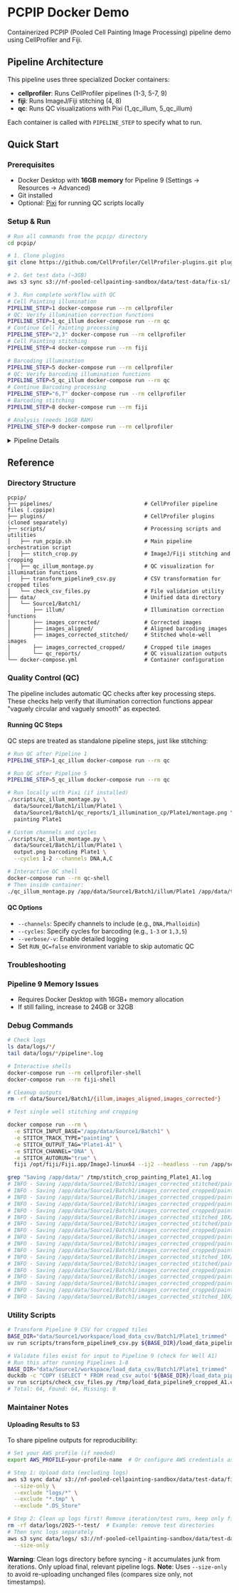 # PCPIP Docker Demo

Containerized PCPIP (Pooled Cell Painting Image Processing) pipeline demo using CellProfiler and Fiji.

## Pipeline Architecture

This pipeline uses three specialized Docker containers:
- **cellprofiler**: Runs CellProfiler pipelines (1-3, 5-7, 9)
- **fiji**: Runs ImageJ/Fiji stitching (4, 8)
- **qc**: Runs QC visualizations with Pixi (1_qc_illum, 5_qc_illum)

Each container is called with `PIPELINE_STEP` to specify what to run.

## Quick Start

### Prerequisites
- Docker Desktop with **16GB memory** for Pipeline 9 (Settings → Resources → Advanced)
- Git installed
- Optional: [Pixi](https://pixi.sh) for running QC scripts locally

### Setup & Run

```bash
# Run all commands from the pcpip/ directory
cd pcpip/

# 1. Clone plugins
git clone https://github.com/CellProfiler/CellProfiler-plugins.git plugins/

# 2. Get test data (~3GB)
aws s3 sync s3://nf-pooled-cellpainting-sandbox/data/test-data/fix-s1/ data/ --no-sign-request

# 3. Run complete workflow with QC
# Cell Painting illumination
PIPELINE_STEP=1 docker-compose run --rm cellprofiler
# QC: Verify illumination correction functions
PIPELINE_STEP=1_qc_illum docker-compose run --rm qc
# Continue Cell Painting processing
PIPELINE_STEP="2,3" docker-compose run --rm cellprofiler
# Cell Painting stitching
PIPELINE_STEP=4 docker-compose run --rm fiji

# Barcoding illumination
PIPELINE_STEP=5 docker-compose run --rm cellprofiler
# QC: Verify barcoding illumination functions
PIPELINE_STEP=5_qc_illum docker-compose run --rm qc
# Continue Barcoding processing
PIPELINE_STEP="6,7" docker-compose run --rm cellprofiler
# Barcoding stitching
PIPELINE_STEP=8 docker-compose run --rm fiji

# Analysis (needs 16GB RAM)
PIPELINE_STEP=9 docker-compose run --rm cellprofiler
```

<details>
<summary>Pipeline Details</summary>


```mermaid
flowchart TD
    %% Main pipelines with detailed descriptions
    subgraph "Cell Painting Track"
        PCP1["PCP-1-CP-IllumCorr
        Calculate illum functions"] -->
        PCP2["PCP-2-CP-ApplyIllum
        Apply correction
        Segment cells
        Get thresholds"] -->
        PCP3["PCP-3-CP-SegmentCheck
        Verify segmentation quality
        on subset of images"]
        PCP3 --> PCP4["PCP-4-CP-Stitching
        Stitch FOVs into whole-well
        Crop into tiles"]
    end

    subgraph "Barcoding Track"
        PCP5["PCP-5-BC-IllumCorr
        Calculate illum functions"] -->
        PCP6["PCP-6-BC-ApplyIllum
        Apply correction
        Align cycles"] -->
        PCP7["PCP-7-BC-Preprocess
        Compensate channels
        Identify & call barcodes"] -->
        PCP8["PCP-8-BC-Stitching
        Stitch FOVs into whole-well
        Crop into tiles
        (ensure match to CP crops)"]
    end

    PCP4 & PCP8 --> PCP9["PCP-9-Analysis
        Align CP & BC images
        Segment cells
        Measure features
        Call barcodes
        Measure QC"]

    %% Troubleshooting/specialized pipelines
    PCP8Y["PCP-8Y-BC-CheckAlignmentPostStitch
    Validate alignment b/w
    stitched CP & BC images"] -.-> PCP8
    PCP8Z["PCP-8Z-StitchAlignedBarcoding
    Stitch aligned images
    (not corrected images)"] -.-> PCP8

    PCP7A["PCP-7A-BC-PreprocessTroubleshoot
    Specialized version with
    additional diagnostics"] -.-> PCP7

    PCP6A["PCP-6A-BC-ApplyIllum-DebrisMask
    Alternative version that
    identifies & masks debris"] -.-> PCP6

    PCP1 -.-> QC1["QC: Illum Montage (Pixi)
    Verify circular & smooth"]

    PCP5 -.-> QC5["QC: Illum Montage (Pixi)
    Verify circular & smooth"]

    %% Processing platforms
    classDef cellprofiler fill:#e6f3ff,stroke:#0066cc
    classDef fiji fill:#e6ffe6,stroke:#009900
    classDef qc fill:#fff2e6,stroke:#ff8c1a

    class PCP1,PCP2,PCP3,PCP5,PCP6,PCP7,PCP7A,PCP8Y,PCP9,PCP6A cellprofiler
    class PCP4,PCP8,PCP8Z fiji
    class QC1,QC5 qc
```

</details>

## Reference

### Directory Structure

```
pcpip/
├── pipelines/                             # CellProfiler pipeline files (.cppipe)
├── plugins/                               # CellProfiler plugins (cloned separately)
├── scripts/                               # Processing scripts and utilities
│   ├── run_pcpip.sh                       # Main pipeline orchestration script
│   ├── stitch_crop.py                     # ImageJ/Fiji stitching and cropping
│   ├── qc_illum_montage.py                # QC visualization for illumination functions
│   ├── transform_pipeline9_csv.py         # CSV transformation for cropped tiles
│   └── check_csv_files.py                 # File validation utility
├── data/                                  # Unified data directory
│   └── Source1/Batch1/
│       ├── illum/                         # Illumination correction functions
│       ├── images_corrected/              # Corrected images
│       ├── images_aligned/                # Aligned barcoding images
│       ├── images_corrected_stitched/     # Stitched whole-well images
│       ├── images_corrected_cropped/      # Cropped tile images
│       └── qc_reports/                    # QC visualization outputs
└── docker-compose.yml                     # Container configuration
```


### Quality Control (QC)

The pipeline includes automatic QC checks after key processing steps. These checks help verify that illumination correction functions appear "vaguely circular and vaguely smooth" as expected.

#### Running QC Steps

QC steps are treated as standalone pipeline steps, just like stitching:

```bash
# Run QC after Pipeline 1
PIPELINE_STEP=1_qc_illum docker-compose run --rm qc

# Run QC after Pipeline 5
PIPELINE_STEP=5_qc_illum docker-compose run --rm qc

# Run locally with Pixi (if installed)
./scripts/qc_illum_montage.py \
  data/Source1/Batch1/illum/Plate1 \
  data/Source1/Batch1/qc_reports/1_illumination_cp/Plate1/montage.png \
  painting Plate1

# Custom channels and cycles
./scripts/qc_illum_montage.py \
  data/Source1/Batch1/illum/Plate1 \
  output.png barcoding Plate1 \
  --cycles 1-2 --channels DNA,A,C

# Interactive QC shell
docker-compose run --rm qc-shell
# Then inside container:
./qc_illum_montage.py /app/data/Source1/Batch1/illum/Plate1 /app/data/test.png painting Plate1
```

#### QC Options

- `--channels`: Specify channels to include (e.g., `DNA,Phalloidin`)
- `--cycles`: Specify cycles for barcoding (e.g., `1-3` or `1,3,5`)
- `--verbose/-v`: Enable detailed logging
- Set `RUN_QC=false` environment variable to skip automatic QC

### Troubleshooting

### Pipeline 9 Memory Issues

- Requires Docker Desktop with 16GB+ memory allocation
- If still failing, increase to 24GB or 32GB

### Debug Commands

```bash
# Check logs
ls data/logs/*/
tail data/logs/*/pipeline*.log

# Interactive shells
docker-compose run --rm cellprofiler-shell
docker-compose run --rm fiji-shell

# Cleanup outputs
rm -rf data/Source1/Batch1/{illum,images_aligned,images_corrected*}
```

```bash
# Test single well stitching and cropping

docker compose run --rm \
  -e STITCH_INPUT_BASE="/app/data/Source1/Batch1" \
  -e STITCH_TRACK_TYPE="painting" \
  -e STITCH_OUTPUT_TAG="Plate1-A1" \
  -e STITCH_CHANNEL="DNA" \
  -e STITCH_AUTORUN="true" \
  fiji /opt/fiji/Fiji.app/ImageJ-linux64 --ij2 --headless --run /app/scripts/stitch_crop.py > /tmp/stitch_crop_painting_Plate1_A1.log 2>&1

grep "Saving /app/data/" /tmp/stitch_crop_painting_Plate1_A1.log
# INFO - Saving /app/data/Source1/Batch1/images_corrected_stitched/painting/Plate1-A1/Stitched_CorrCHN2.tiff, width=5920, height=5920
# INFO - Saving /app/data/Source1/Batch1/images_corrected_cropped/painting/Plate1-A1/CorrCHN2/CorrCHN2_Site_1.tiff, width=2960, height=2960
# INFO - Saving /app/data/Source1/Batch1/images_corrected_cropped/painting/Plate1-A1/CorrCHN2/CorrCHN2_Site_2.tiff, width=2960, height=2960
# INFO - Saving /app/data/Source1/Batch1/images_corrected_cropped/painting/Plate1-A1/CorrCHN2/CorrCHN2_Site_3.tiff, width=2960, height=2960
# INFO - Saving /app/data/Source1/Batch1/images_corrected_cropped/painting/Plate1-A1/CorrCHN2/CorrCHN2_Site_4.tiff, width=2960, height=2960
# INFO - Saving /app/data/Source1/Batch1/images_corrected_stitched_10X/painting/Plate1-A1/Stitched_CorrCHN2.tiff, width=592, height=592
# INFO - Saving /app/data/Source1/Batch1/images_corrected_stitched/painting/Plate1-A1/Stitched_CorrDNA.tiff, width=5920, height=5920
# INFO - Saving /app/data/Source1/Batch1/images_corrected_cropped/painting/Plate1-A1/CorrDNA/CorrDNA_Site_1.tiff, width=2960, height=2960
# INFO - Saving /app/data/Source1/Batch1/images_corrected_cropped/painting/Plate1-A1/CorrDNA/CorrDNA_Site_2.tiff, width=2960, height=2960
# INFO - Saving /app/data/Source1/Batch1/images_corrected_cropped/painting/Plate1-A1/CorrDNA/CorrDNA_Site_3.tiff, width=2960, height=2960
# INFO - Saving /app/data/Source1/Batch1/images_corrected_cropped/painting/Plate1-A1/CorrDNA/CorrDNA_Site_4.tiff, width=2960, height=2960
# INFO - Saving /app/data/Source1/Batch1/images_corrected_stitched_10X/painting/Plate1-A1/Stitched_CorrDNA.tiff, width=592, height=592
# INFO - Saving /app/data/Source1/Batch1/images_corrected_stitched/painting/Plate1-A1/Stitched_CorrPhalloidin.tiff, width=5920, height=5920
# INFO - Saving /app/data/Source1/Batch1/images_corrected_cropped/painting/Plate1-A1/CorrPhalloidin/CorrPhalloidin_Site_1.tiff, width=2960, height=2960
# INFO - Saving /app/data/Source1/Batch1/images_corrected_cropped/painting/Plate1-A1/CorrPhalloidin/CorrPhalloidin_Site_2.tiff, width=2960, height=2960
# INFO - Saving /app/data/Source1/Batch1/images_corrected_cropped/painting/Plate1-A1/CorrPhalloidin/CorrPhalloidin_Site_3.tiff, width=2960, height=2960
# INFO - Saving /app/data/Source1/Batch1/images_corrected_cropped/painting/Plate1-A1/CorrPhalloidin/CorrPhalloidin_Site_4.tiff, width=2960, height=2960
# INFO - Saving /app/data/Source1/Batch1/images_corrected_stitched_10X/painting/Plate1-A1/Stitched_CorrPhalloidin.tiff, width=592, height=592
```

### Utility Scripts

```bash
# Transform Pipeline 9 CSV for cropped tiles
BASE_DIR="data/Source1/workspace/load_data_csv/Batch1/Plate1_trimmed"
uv run scripts/transform_pipeline9_csv.py ${BASE_DIR}/load_data_pipeline9.csv ${BASE_DIR}/load_data_pipeline9_cropped.csv

# Validate files exist for input to Pipeline 9 (check for Well A1)
# Run this after running Pipelines 1-8
BASE_DIR="data/Source1/workspace/load_data_csv/Batch1/Plate1_trimmed"
duckdb -c "COPY (SELECT * FROM read_csv_auto('${BASE_DIR}/load_data_pipeline9_cropped.csv') WHERE Metadata_Well = 'A1') TO '/tmp/load_data_pipeline9_cropped_A1.csv' (FORMAT CSV, HEADER);"
uv run scripts/check_csv_files.py /tmp/load_data_pipeline9_cropped_A1.csv
# Total: 64, Found: 64, Missing: 0
```

### Maintainer Notes

#### Uploading Results to S3

To share pipeline outputs for reproducibility:

```bash
# Set your AWS profile (if needed)
export AWS_PROFILE=your-profile-name  # Or configure AWS credentials as appropriate

# Step 1: Upload data (excluding logs)
aws s3 sync data/ s3://nf-pooled-cellpainting-sandbox/data/test-data/fix-s1-output/ \
  --size-only \
  --exclude "logs/*" \
  --exclude "*.tmp" \
  --exclude ".DS_Store"

# Step 2: Clean up logs first! Remove iteration/test runs, keep only final pipeline runs
rm -rf data/logs/2025-*-test/  # Example: remove test directories
# Then sync logs separately
aws s3 sync data/logs/ s3://nf-pooled-cellpainting-sandbox/data/test-data/fix-s1-output/logs/ \
  --size-only
```

**Warning**: Clean logs directory before syncing - it accumulates junk from iterations. Only upload final, relevant pipeline logs.
**Note**: Uses `--size-only` to avoid re-uploading unchanged files (compares size only, not timestamps).
